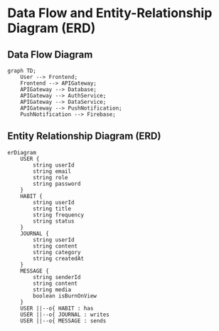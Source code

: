 # Data Flow and Entity-Relationship Diagram (ERD)

## Data Flow Diagram
```mermaid
graph TD;
    User --> Frontend;
    Frontend --> APIGateway;
    APIGateway --> Database;
    APIGateway --> AuthService;
    APIGateway --> DataService;
    APIGateway --> PushNotification;
    PushNotification --> Firebase;
```


## Entity Relationship Diagram (ERD)
```mermaid
erDiagram
    USER {
        string userId
        string email
        string role
        string password
    }
    HABIT {
        string userId
        string title
        string frequency
        string status
    }
    JOURNAL {
        string userId
        string content
        string category
        string createdAt
    }
    MESSAGE {
        string senderId
        string content
        string media
        boolean isBurnOnView
    }
    USER ||--o{ HABIT : has
    USER ||--o{ JOURNAL : writes
    USER ||--o{ MESSAGE : sends
```
